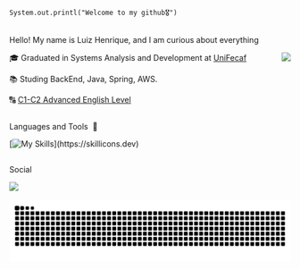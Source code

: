 <code>System.out.printl("Welcome to my github🎖️")</code>
##


Hello! My name is Luiz Henrique, and I am curious about everything

<img align="right" height="130" src="https://media2.giphy.com/media/v1.Y2lkPTc5MGI3NjExYndydmRlMmE0am5kaTJqcTJkMGF6anhwYWJjc2RmM2NzZTZmbmQzZyZlcD12MV9pbnRlcm5hbF9naWZfYnlfaWQmY3Q9cw/3BBv1D4AFbJkY/giphy.gif"/>
  
<p>🎓 Graduated in Systems Analysis and Development at <a href="https://www.unifecaf.com.br" target="blank_">UniFecaf</a></p>
<p>📚 Studing BackEnd, Java, Spring, AWS.
<p>🔠 <a href="https://www.ef.com.br/test/results-advanced/">C1-C2 Advanced English Level</a></p>

##

 Languages and Tools ​ 🧰

  [![My Skills](https://skillicons.dev/icons?i=java,docker,spring,git,python,mysql,)](https://skillicons.dev)

##

<p>Social
  
 <a href="https://www.linkedin.com/in/luizhenriqueoliveira337" target="_blank"><img src="https://img.shields.io/badge/-LinkedIn-%230077B5?style=for-the-badge&logo=linkedin&logoColor=white" target="_blank"></a>

 
<picture align="center">
  <source media="(prefers-color-scheme: dark)" srcset="https://raw.githubusercontent.com/luizoliv07/luizoliv07/output/github-contribution-grid-snake-dark.svg">
  <source media="(prefers-color-scheme: light)" srcset="https://raw.githubusercontent.com/luizoliv07/luizoliv07/output/github-contribution-grid-snake-dark.svg">
  <img align="center" alt="github contribution grid snake animation" src="https://raw.githubusercontent.com/luizoliv07/luizoliv07/output/github-contribution-grid-snake.svg">
</picture>


